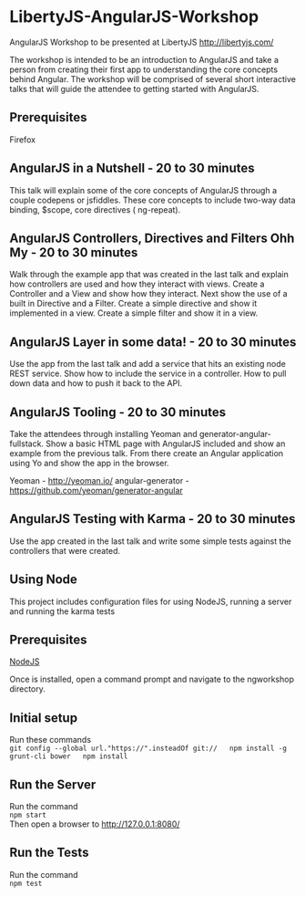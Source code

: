 LibertyJS-AngularJS-Workshop
============================

AngularJS Workshop to be presented at LibertyJS http://libertyjs.com/ 

The workshop is intended to be an introduction to AngularJS and take a person from creating their first app to understanding the core concepts behind Angular.  The workshop will be comprised of several short interactive talks that will guide the attendee to getting started with AngularJS.

Prerequisites
-------------
Firefox

AngularJS in a Nutshell - 20 to 30 minutes
-------------------------------------------------

This talk will explain some of the core concepts of AngularJS through a couple codepens or jsfiddles.  These core concepts to include two-way data binding, $scope, core directives ( ng-repeat).

AngularJS Controllers, Directives and Filters Ohh My - 20 to 30 minutes
------------------------------------------------------------------------------

Walk through the example app that was created in the last talk and explain how controllers are used and how they interact with views.  Create a Controller and a View and show how they interact. Next show the use of a built in Directive and a Filter.  Create a simple directive and show it implemented in a view.  Create a simple filter and show it in a view.

AngularJS Layer in some data! - 20 to 30 minutes
-------------------------------------------------------

Use the app from the last talk and add a service that hits an existing node REST service.  Show how to include the service in a controller.  How to pull down data and how to push it back to the API.

AngularJS Tooling - 20 to 30 minutes
-------------------------------------------------

Take the attendees through installing Yeoman and generator-angular-fullstack.  Show a basic HTML page with AngularJS included and show an example from the previous talk. From there create an Angular application using Yo and show the app in the browser.

Yeoman - http://yeoman.io/
angular-generator - https://github.com/yeoman/generator-angular

AngularJS Testing with Karma - 20 to 30 minutes
------------------------------------------------------

Use the app created in the last talk and write some simple tests against the controllers that were created.  

Using Node
----------
This project includes configuration files for using NodeJS, running a server and running the karma tests

Prerequisites
-------------
<a href="http://nodejs.org/" target="_blank">NodeJS</a>

Once is installed, open a command prompt and navigate to the ngworkshop directory.

## Initial setup ##
Run these commands  
`git config --global url."https://".insteadOf git://  
npm install -g grunt-cli bower  
npm install`

## Run the Server ##
Run the command  
`npm start`  
Then open a browser to <a href="http://127.0.0.1:8080/" target="_blank">http://127.0.0.1:8080/</a>

## Run the Tests ##
Run the command  
`npm test`
